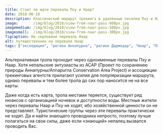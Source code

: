 ```yaml
---
title: Стоит ли идти перевалы Пху и Наар?
date: 2018-06-10
description: Классический маршрут трекинга в удаленные поселки Пху и Наар поднимается вдоль реки Нар Пху Кола (Nar Phu Khola) до Пху и затем, спускается тем же путем до селения Мета, откуда тропа уходит в сторону Наар.  Но существует и другой, более сложный вариант перехода от деревни Пху, до деревни Наар.
image:       /img/blog/2018/view-from-naar-pass-660px.jpg
imagemedium: /img/blog/2018/view-from-naar-pass-500px.jpg
imagesmall:  /img/blog/2018/view-from-naar-pass-300px.jpg
figcaption: На седловине перевала Наар
alt: путешественник на перевале Наар
tags: ["экспедиция", "регион Аннапурна", "регион Дармодар", "Наар", "Пху"]
---
```


Альтернативная тропа проходит через одноименные перевалы Пху и Наар. Хотя непальские энтузиасты из ACAP (Проект по сохранению природы Аннапурны/Annapurna Conservation Area Project) и ассоциации трекинговых агентств прилагают усилия для популяризации маршрута, однако перевалы и тем более тропа до сих пор наносится не на все карты.

Даже когда есть карта, тропа местами теряется, существует ряд нюансов с организацией ночевок и доступности воды. Местные жители через перевалы Наар и Пху не ходят, ибо хозяйственной ценности он не представляет. Туристические группы через эти перевалы практически не ходят. Да и найти знающего проводника непросто, поэтому лучше полагаться на свои силы, даже если «знающий» непалец вызвался проводить Вас.
